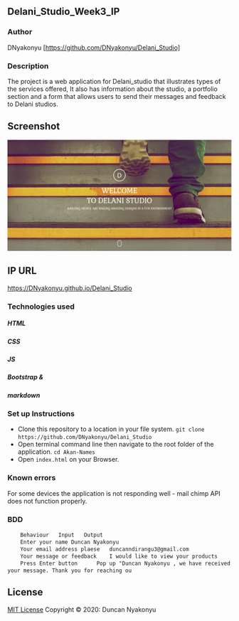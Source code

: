 ## Delani_Studio_Week3_IP

### Author

DNyakonyu [https://github.com/DNyakonyu/Delani_Studio]

### Description

The project is a web application for Delani_studio that illustrates types of the services offered, It also has information about the studio, a portfolio section and a form that allows users to send their messages and feedback to Delani studios.


## Screenshot

![](https://github.com/DNyakonyu/Delani_Studio/blob/master/images/screenshot.jpg)

## IP URL

https://DNyakonyu.github.io/Delani_Studio

### Technologies used

##### HTML
##### CSS
##### JS
##### Bootstrap &
##### markdown




### Set up Instructions


- Clone this repository to a location in your file system. `git clone https://github.com/DNyakonyu/Delani_Studio`
- Open terminal command line then navigate to the root folder of the application. `cd Akan-Names`
- Open `index.html` on your Browser.


### Known errors

 For some devices the application is not responding well - mail chimp API does not function properly.

### BDD


		Behaviour	Input	Output
		Enter your name	Duncan Nyakonyu
		Your email address plaese	duncanndirangu3@gmail.com
		Your message or feedback	I would like to view your products
		Press Enter button		Pop up "Duncan Nyakonyu , we have received your message. Thank you for reaching ou


## License
[MIT License](https://choosealicense.com/licenses/mit/) Copyright © 2020: Duncan Nyakonyu
